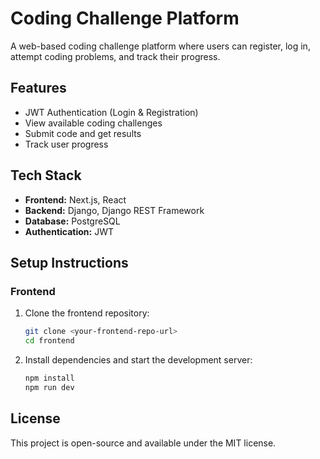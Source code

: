 # Coding Challenge Platform

A web-based coding challenge platform where users can register, log in, attempt coding problems, and track their progress.

## Features
- JWT Authentication (Login & Registration)
- View available coding challenges
- Submit code and get results
- Track user progress

## Tech Stack
- **Frontend:** Next.js, React
- **Backend:** Django, Django REST Framework
- **Database:** PostgreSQL
- **Authentication:** JWT

## Setup Instructions


### Frontend
1. Clone the frontend repository:  
   ```sh
   git clone <your-frontend-repo-url>
   cd frontend
   ```
2. Install dependencies and start the development server:  
   ```sh
   npm install
   npm run dev
   ```


## License
This project is open-source and available under the MIT license.

